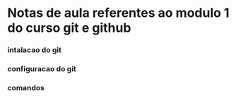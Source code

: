 # Notas de aula referentes ao modulo 1 do curso git e github

### intalacao do git 

### configuracao do git

### comandos 
